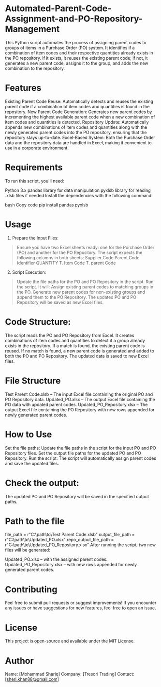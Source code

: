 # Automated-Parent-Code-Assignment-and-PO-Repository-Management
This Python script automates the process of assigning parent codes to groups of items in a Purchase Order (PO) system. It identifies if a combination of item codes and their respective quantities already exists in the PO repository. If it exists, it reuses the existing parent code; if not, it generates a new parent code, assigns it to the group, and adds the new combination to the repository.

# Features
Existing Parent Code Reuse: Automatically detects and reuses the existing parent code if a combination of item codes and quantities is found in the repository.
New Parent Code Generation: Generates new parent codes by incrementing the highest available parent code when a new combination of item codes and quantities is detected.
Repository Update: Automatically appends new combinations of item codes and quantities along with the newly generated parent codes into the PO repository, ensuring that the repository stays up-to-date.
Excel-Based System: Both the Purchase Order data and the repository data are handled in Excel, making it convenient to use in a corporate environment.

# Requirements
To run this script, you'll need:

Python 3.x
pandas library for data manipulation
pyxlsb library for reading .xlsb files if needed
Install the dependencies with the following command:

bash
Copy code
pip install pandas pyxlsb

# Usage
1. Prepare the Input Files:
  > Ensure you have two Excel sheets ready: one for the Purchase Order (PO) and another for the PO Repository.
  > The script expects the following columns in both sheets:
      Supplier Code
      Parent Code Identifier
      QUANTITY
      T. Item Code
      T. parent Code
2. Script Execution:
  > Update the file paths for the PO and PO Repository in the script.
  > Run the script. It will:
      Assign existing parent codes to matching groups in the PO.
      Generate new parent codes for non-existing groups and append them to the PO Repository.
      The updated PO and PO Repository will be saved as new Excel files.

# Code Structure:

  The script reads the PO and PO Repository from Excel.
  It creates combinations of item codes and quantities to detect if a group already exists in the repository.
  If a match is found, the existing parent code is reused. If no match is found, a new parent code is generated and added to both the PO and PO Repository.
  The updated data is saved to new Excel files.

# File Structure
  Test Parent Code.xlsb – The input Excel file containing the original PO and PO Repository data.
  Updated_PO.xlsx – The output Excel file containing the PO data with updated parent codes.
  Updated_PO_Repository.xlsx – The output Excel file containing the PO Repository with new rows appended for newly generated parent codes.


# How to Use
Set the file paths:
  Update the file paths in the script for the input PO and PO Repository files.
  Set the output file paths for the updated PO and PO Repository.
Run the script:
  The script will automatically assign parent codes and save the updated files.

# Check the output:
The updated PO and PO Repository will be saved in the specified output paths.

# Path to the file
file_path = r"C:\path\to\Test Parent Code.xlsb"
output_file_path = r"C:\path\to\Updated_PO.xlsx"
repo_output_file_path = r"C:\path\to\Updated_PO_Repository.xlsx"
After running the script, two new files will be generated:

Updated_PO.xlsx – with the assigned parent codes.
Updated_PO_Repository.xlsx – with new rows appended for newly generated parent codes.


# Contributing
Feel free to submit pull requests or suggest improvements! If you encounter any issues or have suggestions for new features, feel free to open an issue.

# License
This project is open-source and available under the MIT License.

# Author
Name: [Mohammad Shariq]
Company: [Tresori Trading]
Contact: [sheri.khan88@gmail.com]


